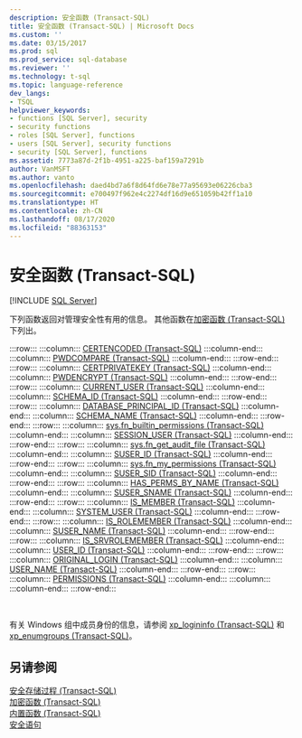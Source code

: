 ```yaml
---
description: 安全函数 (Transact-SQL)
title: 安全函数 (Transact-SQL) | Microsoft Docs
ms.custom: ''
ms.date: 03/15/2017
ms.prod: sql
ms.prod_service: sql-database
ms.reviewer: ''
ms.technology: t-sql
ms.topic: language-reference
dev_langs:
- TSQL
helpviewer_keywords:
- functions [SQL Server], security
- security functions
- roles [SQL Server], functions
- users [SQL Server], security functions
- security [SQL Server], functions
ms.assetid: 7773a87d-2f1b-4951-a225-baf159a7291b
author: VanMSFT
ms.author: vanto
ms.openlocfilehash: daed4bd7a6f8d64fd6e78e77a95693e06226cba3
ms.sourcegitcommit: e700497f962e4c2274df16d9e651059b42ff1a10
ms.translationtype: HT
ms.contentlocale: zh-CN
ms.lasthandoff: 08/17/2020
ms.locfileid: "88363153"
---
```

# <a name="security-functions-transact-sql"></a>安全函数 (Transact-SQL)
[!INCLUDE [SQL Server](../../includes/applies-to-version/sqlserver.md)]

  下列函数返回对管理安全性有用的信息。 其他函数在[加密函数 (Transact-SQL)](../../t-sql/functions/cryptographic-functions-transact-sql.md) 下列出。  
  
:::row:::
    :::column:::
        [CERTENCODED (Transact-SQL)](../../t-sql/functions/certencoded-transact-sql.md)
    :::column-end:::
    :::column:::
        [PWDCOMPARE (Transact-SQL)](../../t-sql/functions/pwdcompare-transact-sql.md)
    :::column-end:::
:::row-end:::
:::row:::
    :::column:::
        [CERTPRIVATEKEY (Transact-SQL)](../../t-sql/functions/certprivatekey-transact-sql.md)
    :::column-end:::
    :::column:::
        [PWDENCRYPT (Transact-SQL)](../../t-sql/functions/pwdencrypt-transact-sql.md)
    :::column-end:::
:::row-end:::
:::row:::
    :::column:::
        [CURRENT_USER (Transact-SQL)](../../t-sql/functions/current-user-transact-sql.md)
    :::column-end:::
    :::column:::
        [SCHEMA_ID (Transact-SQL)](../../t-sql/functions/schema-id-transact-sql.md)
    :::column-end:::
:::row-end:::
:::row:::
    :::column:::
        [DATABASE_PRINCIPAL_ID (Transact-SQL)](../../t-sql/functions/database-principal-id-transact-sql.md)
    :::column-end:::
    :::column:::
        [SCHEMA_NAME (Transact-SQL)](../../t-sql/functions/schema-name-transact-sql.md)
    :::column-end:::
:::row-end:::
:::row:::
    :::column:::
        [sys.fn_builtin_permissions (Transact-SQL)](../../relational-databases/system-functions/sys-fn-builtin-permissions-transact-sql.md)
    :::column-end:::
    :::column:::
        [SESSION_USER (Transact-SQL)](../../t-sql/functions/session-user-transact-sql.md)
    :::column-end:::
:::row-end:::
:::row:::
    :::column:::
        [sys.fn_get_audit_file (Transact-SQL)](../../relational-databases/system-functions/sys-fn-get-audit-file-transact-sql.md)
    :::column-end:::
    :::column:::
        [SUSER_ID (Transact-SQL)](../../t-sql/functions/suser-id-transact-sql.md)
    :::column-end:::
:::row-end:::
:::row:::
    :::column:::
        [sys.fn_my_permissions (Transact-SQL)](../../relational-databases/system-functions/sys-fn-my-permissions-transact-sql.md)
    :::column-end:::
    :::column:::
        [SUSER_SID (Transact-SQL)](../../t-sql/functions/suser-sid-transact-sql.md)
    :::column-end:::
:::row-end:::
:::row:::
    :::column:::
        [HAS_PERMS_BY_NAME (Transact-SQL)](../../t-sql/functions/has-perms-by-name-transact-sql.md)
    :::column-end:::
    :::column:::
        [SUSER_SNAME (Transact-SQL)](../../t-sql/functions/suser-sname-transact-sql.md)
    :::column-end:::
:::row-end:::
:::row:::
    :::column:::
        [IS_MEMBER (Transact-SQL)](../../t-sql/functions/is-member-transact-sql.md)
    :::column-end:::
    :::column:::
        [SYSTEM_USER (Transact-SQL)](../../t-sql/functions/system-user-transact-sql.md)
    :::column-end:::
:::row-end:::
:::row:::
    :::column:::
        [IS_ROLEMEMBER (Transact-SQL)](../../t-sql/functions/is-rolemember-transact-sql.md)
    :::column-end:::
    :::column:::
        [SUSER_NAME (Transact-SQL)](../../t-sql/functions/suser-name-transact-sql.md)
    :::column-end:::
:::row-end:::
:::row:::
    :::column:::
        [IS_SRVROLEMEMBER (Transact-SQL)](../../t-sql/functions/is-srvrolemember-transact-sql.md)
    :::column-end:::
    :::column:::
        [USER_ID (Transact-SQL)](../../t-sql/functions/user-id-transact-sql.md)
    :::column-end:::
:::row-end:::
:::row:::
    :::column:::
        [ORIGINAL_LOGIN (Transact-SQL)](../../t-sql/functions/original-login-transact-sql.md)
    :::column-end:::
    :::column:::
        [USER_NAME (Transact-SQL)](../../t-sql/functions/user-name-transact-sql.md)
    :::column-end:::
:::row-end:::
:::row:::
    :::column:::
        [PERMISSIONS (Transact-SQL)](../../t-sql/functions/permissions-transact-sql.md)
    :::column-end:::
    :::column:::
    :::column-end:::
:::row-end:::

&nbsp;
  
 有关 Windows 组中成员身份的信息，请参阅 [xp_logininfo (Transact-SQL)](../../relational-databases/system-stored-procedures/xp-logininfo-transact-sql.md) 和 [xp_enumgroups (Transact-SQL)](../../relational-databases/system-stored-procedures/xp-enumgroups-transact-sql.md)。  
  
## <a name="see-also"></a>另请参阅  
 [安全存储过程 (Transact-SQL)](../../relational-databases/system-stored-procedures/security-stored-procedures-transact-sql.md)   
 [加密函数 (Transact-SQL)](../../t-sql/functions/cryptographic-functions-transact-sql.md)   
 [内置函数 (Transact-SQL)](~/t-sql/functions/functions.md)   
 [安全语句](https://msdn.microsoft.com/library/aebe2ec7-31bc-4697-a493-dcfcd0903a7b)  
  
  
